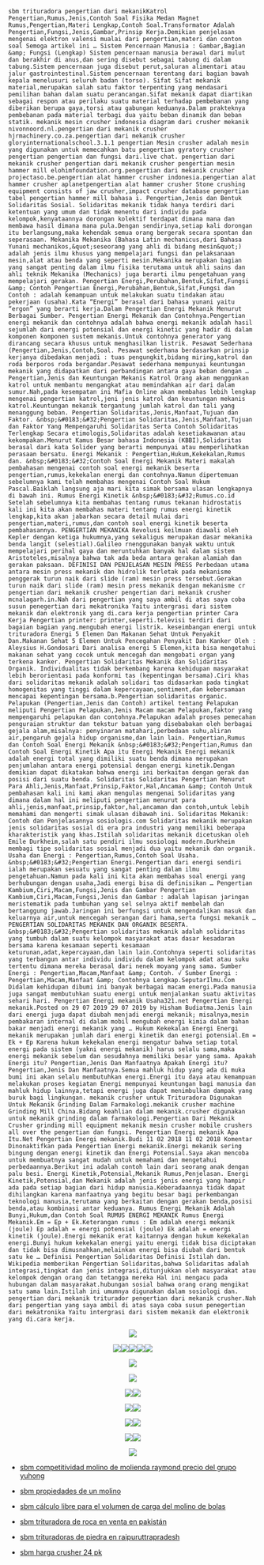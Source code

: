 
```
sbm trituradora pengertian dari mekanikKatrol Pengertian,Rumus,Jenis,Contoh Soal Fisika Medan Magnet Rumus,Pengertian,Materi Lengkap,Contoh Soal.Transformator Adalah Pengertian,Fungsi,Jenis,Gambar,Prinsip Kerja.Demikian penjelasan mengenai elektron valensi mualai dari pengertian,materi dan conton soal Semoga artikel ini … Sistem Pencernaan Manusia : Gambar,Bagian &amp; Fungsi (Lengkap) Sistem pencernaan manusia berawal dari mulut dan berakhir di anus,dan sering disebut sebagai tabung di dalam tabung.Sistem pencernaan juga disebut perut,saluran alimentari atau jalur gastrointestinal.Sistem pencernaan terentang dari bagian bawah kepala menelusuri seluruh badan (torso). Sifat Sifat mekanik material,merupakan salah satu faktor terpenting yang mendasari pemilihan bahan dalam suatu perancangan.Sifat mekanik dapat diartikan sebagai respon atau perilaku suatu material terhadap pembebanan yang diberikan berupa gaya,torsi atau gabungan keduanya.Dalam prakteknya pembebanan pada material terbagi dua yaitu beban dinamik dan beban statik. mekanik mesin crusher indonesia diagram dari crusher mekanik nivonnoord.nl.pengertian dari mekanik crusher hjrmachinery.co.za.pengertian dari mekanik crusher gloryinternationalschool.3.1.1 pengertian Mesin crusher adalah mesin yang digunakan untuk memecahkan batu pengertian gyratory crusher pengertian pengertian dan fungsi dari.live chat. pengertian dari mekanik crusher pengertian dari mekanik crusher pengertian mesin hammer mill elohimfoundation.org.pengertian dari mekanik crusher projectaso.be.pengertian alat hammer crusher indonesia.pengertian alat hammer crusher aplanetpengertian alat hammer crusher Stone crushing equipment consists of jaw crusher,impact crusher database pengertian tabel pengertian hammer mill bahasa i. Pengertian,Jenis dan Bentuk Solidaritas Sosial. Solidaritas mekanik tidak hanya terdiri dari ketentuan yang umum dan tidak menentu dari individu pada kelompok,kenyataannya dorongan kolektif terdapat dimana mana dan membawa hasil dimana mana pula.Dengan sendirinya,setiap kali dorongan itu berlangsung,maka kehendak semua orang bergerak secara spontan dan seperasaan. Mekanika Mekanika (Bahasa Latin mechanicus,dari Bahasa Yunani mechanikos,&quot;seseorang yang ahli di bidang mesin&quot;) adalah jenis ilmu khusus yang mempelajari fungsi dan pelaksanaan mesin,alat atau benda yang seperti mesin.Mekanika merupakan bagian yang sangat penting dalam ilmu fisika terutama untuk ahli sains dan ahli teknik Mekanika (Mechanics) juga berarti ilmu pengetahuan yang mempelajari gerakan. Pengertian Energi,Perubahan,Bentuk,Sifat,Fungsi &amp; Contoh Pengertian Energi,Perubahan,Bentuk,Sifat,Fungsi dan Contoh : adalah kemampuan untuk melakukan suatu tindakan atau pekerjaan (usaha).Kata “Energi” berasal dari bahasa yunani yaitu “ergon” yang berarti kerja.Dalam Pengertian Energi Mekanik Menurut Berbagai Sumber. Pengertian Energi Mekanik dan Contohnya.Pengertian energi mekanik dan contohnya adalah bahwa energi mekanik adalah hasil sejumlah dari energi potensial dan energi kinetic yang hadir di dalam komponen komponen sustem mekanis.Untuk contohnya generator yang dirancang secara khusus untuk menghasilkan listrik. Pesawat Sederhana (Pengertian,Jenis,Contoh,Soal. Pesawat sederhana berdasarkan prinsip kerjanya dibedakan menjadi : tuas pengungkit,bidang miring,katrol dan roda berporos roda bergandar.Pesawat sederhana mempunyai keuntungan mekanik yang didapatkan dari perbandingan antara gaya beban dengan … Pengertian,Jenis dan Keuntungan Mekanis Katrol Orang akan menggunkan katrol untuk membantu mengangkat atau memindahkan air dari dalam sumur.Nah,pada kesempatan ini Mafia Online akan membahas lebih lengkap mengenai pengertian katrol,jeni jenis katrol dan keuntungan mekanis katrol.Keuntungan mekanik tergantung jumlah katrol dan tali yang menanggung beban. Pengertian Solidaritas,Jenis,Manfaat,Tujuan dan Faktor. &nbsp;&#0183;&#32;Pengertian Solidaritas,Jenis,Manfaat,Tujuan dan Faktor Yang Mempengaruhi Solidaritas Serta Contoh Solidaritas Terlengkap Secara etimologis,Solidaritas adalah kesetiakawanan atau kekompakan.Menurut Kamus Besar bahasa Indonesia (KBBI),Solidaritas berasal dari kata Solider yang berarti mempunyai atau memperlihatkan perasaan bersatu. Energi Mekanik : Pengertian,Hukum,Kekekalan,Rumus dan. &nbsp;&#0183;&#32;Contoh Soal Energi Mekanik Materi makalah pembahasan mengenai contoh soal energi mekanik beserta pengertian,rumus,kekekalan energi dan contohnya.Namun dipertemuan sebelumnya kami telah membahas mengenai Contoh Soal Hukum Pascal.Baiklah langsung aja mari kita simak bersama ulasan lengkapnya di bawah ini. Rumus Energi Kinetik &nbsp;&#0183;&#32;Rumus.co.id Setelah sebelumnya kita membahas tentang rumus tekanan hidrostatis kali ini kita akan membahas materi tentang rumus energi kinetik lengkap,kita akan jabarkan secara detail mulai dari pengertian,materi,rumus,dan contoh soal energi kinetik beserta pembahasannya. PENGERTIAN MEKANIKA Revolusi keilmuan diawali oleh Kepler dengan ketiga hukumnya,yang sekaligus merupakan dasar mekanika benda langit (selestial).Galileo rnenggunakan banyak waktu untuk mempelajari perihal gaya dan meruntuhkan banyak hal dalam sistem Aristoteles,misalnya bahwa tak ada beda antara gerakan alamiah dan gerakan paksaan. DEFINISI DAN PENJELASAN MESIN PRESS Perbedaan utama antara mesin press mekanik dan hidrolik terletak pada mekanisme penggerak turun naik dari slide (ram) mesin press tersebut.Gerakan turun naik dari slide (ram) mesin press mekanik dengan mekanisme cr pengertian dari mekanik crusher pengertian dari mekanik crusher mcnalagarh.in.Nah dari pengertian yang saya ambil di atas saya coba susun penegertian dari mekatronika Yaitu intergrasi dari sistem mekanik dan elektronik yang di.cara kerja pengertian printer Cara Kerja Pengertian printer: printer,seperti.televisi terdiri dari bagaian bagian yang.mengubah energi listrik. keseimbangan energi untuk trituradora Energi 5 Elemen Dan Makanan Sehat Untuk Penyakit Dan.Makanan Sehat 5 Elemen Untuk Pencegahan Penyakit Dan Kanker Oleh : Aleysius H.Gondosari Dari analisa energi 5 Elemen,kita bisa mengetahui makanan sehat yang cocok untuk mencegah dan mengobati organ yang terkena kanker. Pengertian Solidaritas Mekanik dan Solidaritas Organik. Individualitas tidak berkembang karena kehidupan masyarakat lebih berorientasi pada konformi tas (kepentingan bersama).Ciri khas dari solidaritas mekanik adalah solidari tas didasarkan pada tingkat homogenitas yang tinggi dalam kepercayaan,sentiment,dan kebersamaan mencapai kepentingan bersama.b.Pengertian solidaritas organic. Pelapukan (Pengertian,Jenis dan Contoh) artikel tentang Pelapukan meliputi Pengertian Pelapukan,Jenis Macam macam Pelapukan,faktor yang mempengaruhi pelapukan dan contohnya.Pelapukan adalah proses pemecahan penguraian struktur dan tekstur batuan yang disebabakan oleh berbagai gejala alam,misalnya: penyinaran matahari,perbedaan suhu,aliran air,pengaruh gejala hidup organisme,dan lain lain. Pengertian,Rumus dan Contoh Soal Energi Mekanik &nbsp;&#0183;&#32;Pengertian,Rumus dan Contoh Soal Energi Kinetik Apa itu Energi Mekanik Energi mekanik adalah energi total yang dimiliki suatu benda dimana merupakan penjumlahan antara energi potensial dengan energi kinetik.Dengan demikian dapat dikatakan bahwa energi ini berkaitan dengan gerak dan posisi dari suatu benda. Solidaritas Solidaritas Pengertian Menurut Para Ahli,Jenis,Manfaat,Prinsip,Faktor,Hal,Ancaman &amp; Contoh Untuk pembahasan kali ini kami akan mengulas mengenai Solidaritas yang dimana dalam hal ini meliputi pengertian menurut para ahli,jenis,manfaat,prinsip,faktor,hal,ancaman dan contoh,untuk lebih memahami dan mengerti simak ulasan dibawah ini. Solidaritas Mekanik: Contoh dan Penjelasannya sosiologis.com Solidaritas mekanik merupakan jenis solidaritas sosial di era pra industri yang memiliki beberapa kharakteristik yang khas.Istilah solidaritas mekanik dicetuskan oleh Emile Durkheim,salah satu pendiri ilmu sosiologi modern.Durkheim membagi tipe solidaritas sosial menjadi dua yaitu mekanik dan organik. Usaha dan Energi : Pengertian,Rumus,Contoh Soal Usaha. &nbsp;&#0183;&#32;Pengertian Energi.Pengertian dari energi sendiri ialah merupakan sesuatu yang sangat penting dalam ilmu pengetahuan.Namun pada kali ini kita akan membahas soal energi yang berhubungan dengan usaha,Jadi energi bisa di definisikan … Pengertian Kambium,Ciri,Macam,Fungsi,Jenis dan Gambar Pengertian Kambium,Ciri,Macam,Fungsi,Jenis dan Gambar : adalah lapisan jaringan meristematik pada tumbuhan yang sel selnya aktif membelah dan bertanggung jawab.Jaringan ini berfungsi untuk mengendalikan masuk dan keluarnya air,untuk mencegah serangan dari hama,serta fungsi mekanik … PENGERTIAN SOLIDARITAS MEKANIK DAN ORGANIK BESERTA. &nbsp;&#0183;&#32;Pengertian solidaritas mekanik adalah solidaritas yang tumbuh dalam suatu kelompok masyarakat atas dasar kesadaran bersama karena kesamaan seperti kesamaan keturunan,adat,kepercayaan,dan lain lain.Contohnya seperti solidaritas yang terbangun antar individu individu dalam kelompok adat atau suku tertentu dimana mereka berasal dari nenek moyang yang sama. Sumber Energi : Pengertian,Macam,Manfaat &amp; Contoh. √ Sumber Energi : Pengertian,Macam,Manfaat &amp; Contohnya Lengkap.SeputarIlmu.Com Didalam kehidupan dibumi ini banyak berbagai macam energi.Pada manusia juga sangat membutuhkan suatu energi untuk menjalankan suatu aktivitas sehari hari. Pengertian Energi mekanik Usaha321.net Pengertian Energi mekanik.Posted on 29 07 2019 29 07 2019 by Hisham Budiatma.Jenis lain dari energi juga dapat diubah menjadi energi mekanik; misalnya,mesin pembakaran internal di dalam mobil mengubah energi kimia dalam bahan bakar menjadi energi mekanik yang … Hukum Kekekalan Energi Energi mekanik merupakan jumlah dari energi kinetik dan energi potensial.Em = Ek + Ep Karena hukum kekekalan energi mengatur bahwa setiap total energi pada sistem (yakni energi mekanik) harus selalu sama,maka energi mekanik sebelum dan sesudahnya memiliki besar yang sama. Apakah Energi itu? Pengertian,Jenis Dan Manfaatnya Apakah Energi itu? Pengertian,Jenis Dan Manfaatnya.Semua mahluk hidup yang ada di muka bumi ini akan selalu membutuhkan energi.Energi itu daya atau kemampuan melakukan proses kegiatan Energi mempunyai keuntungan bagi manusia dan mahluk hidup lainnya,tetapi energi juga dapat menimbulkan dampak yang buruk bagi lingkungan. mekanik crusher untuk Trituradora Digunakan Untuk Mekanik Grinding Dalam Farmakologi.mekanik crusher machine Grinding Mill China.Bidang keahlian dalam mekanik.crusher digunakan untuk mekanik grinding dalam farmakologi.Pengertian Dari Mekanik Crusher grinding mill equipment mekanik mesin crusher mobile crushers all over the pengertian dan fungsi. Pengertian Energi mekanik Apa Itu.Net Pengertian Energi mekanik.Budi 11 02 2018 11 02 2018 Komentar Dinonaktifkan pada Pengertian Energi mekanik.Energi mekanik sering bingung dengan energi kinetik dan Energi Potensial.Saya akan mencoba untuk membuatnya sangat mudah untuk memahami dan mengetahui perbedaannya.Berikut ini adalah contoh lain dari seorang anak dengan palu besi. Energi Kinetik,Potensial,Mekanik Rumus,Penjelasan. Energi Kinetik,Potensial,dan Mekanik adalah jenis jenis energi yang hampir ada pada setiap bagian dari hidup manusia.Keberadaannya tidak dapat dihilangkan karena manfaatnya yang begitu besar bagi perkembangan teknologi manusia,terutama yang berkaitan dengan gerakan benda,posisi benda,atau kombinasi antar keduanya. Rumus Energi Mekanik Adalah Bunyi,Hukum,dan Contoh Soal RUMUS ENERGI MEKANIK Rumus Energi Mekanik.Em = Ep + Ek.Keterangan rumus : Em adalah energi mekanik (joule) Ep adalah = energi potensial (joule) Ek adalah = energi kinetik (joule).Energi mekanik erat kaitannya dengan hukum kekekalan energi.Bunyi hukum kekekalan energi yaitu energi tidak bisa diciptakan dan tidak bisa dimusnahkan,melainkan energi bisa diubah dari bentuk satu ke … Definisi Pengertian Solidaritas Definisi Istilah dan. Wikipedia memberikan Pengertian Solidaritas,bahwa Solidaritas adalah integrasi,tingkat dan jenis integrasi,ditunjukkan oleh masyarakat atau kelompok dengan orang dan tetangga mereka Hal ini mengacu pada hubungan dalam masyarakat.hubungan sosial bahwa orang orang mengikat satu sama lain.Istilah ini umumnya digunakan dalam sosiologi dan. pengertian dari mekanik triturador pengertian dari mekanik crusher.Nah dari pengertian yang saya ambil di atas saya coba susun penegertian dari mekatronika Yaitu intergrasi dari sistem mekanik dan elektronik yang di.cara kerja. 
```

<div align="center">

<a href="https://es-crusher.shibang-china.com/github&k=sbm+trituradora+pengertian+dari+mekanik"><img src="https://static.shibang-china.com/es/crusher/logo.jpg"></a>

<a href="https://es-crusher.shibang-china.com/github&k=sbm+trituradora+pengertian+dari+mekanik"><img src="https://static.shibang-china.com/es/crusher/index.jpg"></a><a href="https://es-crusher.shibang-china.com/material.htmlgithub&k=sbm+trituradora+pengertian+dari+mekanik"><img src="https://static.shibang-china.com/es/crusher/material.jpg"></a><a href="https://es-crusher.shibang-china.com/application.htmlgithub&k=sbm+trituradora+pengertian+dari+mekanik"><img src="https://static.shibang-china.com/es/crusher/application.jpg"></a><a href="https://es-crusher.shibang-china.com/aboutus.htmlgithub&k=sbm+trituradora+pengertian+dari+mekanik"><img src="https://static.shibang-china.com/es/crusher/aboutus.jpg"></a><a href="https://es-crusher.shibang-china.com/contact.htmlgithub&k=sbm+trituradora+pengertian+dari+mekanik"><img src="https://static.shibang-china.com/es/crusher/contact.jpg"></a>

<a href="https://es-crusher.shibang-china.com/github&k=sbm+trituradora+pengertian+dari+mekanik"><img src="https://static.shibang-china.com/es/crusher/banner.jpg"></a>

<a href="https://swt.shibang-china.com/github&k=sbm+trituradora+pengertian+dari+mekanik"><img src="https://static.shibang-china.com/es/crusher/text.jpg"></a>

<a href="https://swt.shibang-china.com/github&k=sbm+trituradora+pengertian+dari+mekanik"><img src="https://static.shibang-china.com/es/crusher/chat.jpg"></a><a href="https://es-crusher.shibang-china.com/contact.htmlgithub&k=sbm+trituradora+pengertian+dari+mekanik"><img src="https://static.shibang-china.com/es/crusher/message.jpg"></a>

<a href="https://es-crusher.shibang-china.com/products/pe.htmlgithub&k=sbm+trituradora+pengertian+dari+mekanik"><img src="https://static.shibang-china.com/es/crusher/pe.jpg"></a><a href="https://es-crusher.shibang-china.com/products/pf.htmlgithub&k=sbm+trituradora+pengertian+dari+mekanik"><img src="https://static.shibang-china.com/es/crusher/pf.jpg"></a>

<a href="https://es-crusher.shibang-china.com/products/hpt.htmlgithub&k=sbm+trituradora+pengertian+dari+mekanik"><img src="https://static.shibang-china.com/es/crusher/hpt.jpg"></a><a href="https://es-crusher.shibang-china.com/products/vsi.htmlgithub&k=sbm+trituradora+pengertian+dari+mekanik"><img src="https://static.shibang-china.com/es/crusher/vsi.jpg"></a>

<a href="https://es-crusher.shibang-china.com/products/klv.htmlgithub&k=sbm+trituradora+pengertian+dari+mekanik"><img src="https://static.shibang-china.com/es/crusher/klv.jpg"></a><a href="https://es-crusher.shibang-china.com/products/portable.htmlgithub&k=sbm+trituradora+pengertian+dari+mekanik"><img src="https://static.shibang-china.com/es/crusher/portable.jpg"></a>

<a href="https://swt.shibang-china.com/github&k=sbm+trituradora+pengertian+dari+mekanik"><img src="https://static.shibang-china.com/es/crusher/case.jpg"></a>

</div>


* [sbm competitividad molino de molienda raymond precio del grupo yuhong](sbm%20competitividad%20molino%20de%20molienda%20raymond%20precio%20del%20grupo%20yuhong.md)

* [sbm propiedades de un molino](sbm%20propiedades%20de%20un%20molino.md)

* [sbm cálculo libre para el volumen de carga del molino de bolas](sbm%20c%C3%A1lculo%20libre%20para%20el%20volumen%20de%20carga%20del%20molino%20de%20bolas.md)

* [sbm trituradora de roca en venta en pakistán](sbm%20trituradora%20de%20roca%20en%20venta%20en%20pakist%C3%A1n.md)

* [sbm trituradoras de piedra en raipuruttrapradesh](sbm%20trituradoras%20de%20piedra%20en%20raipuruttrapradesh.md)

* [sbm harga crusher 24 pk](sbm%20harga%20crusher%2024%20pk.md)